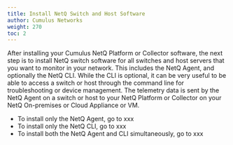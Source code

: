 ```yaml
---
title: Install NetQ Switch and Host Software
author: Cumulus Networks
weight: 270
toc: 2
---
```

After installing your Cumulus NetQ Platform or Collector software, the next step is to install NetQ switch software for all switches and host servers that you want to monitor in your network. This includes the NetQ Agent, and optionally the NetQ CLI. While the CLI is optional, it can be very useful to be able to access a switch or host through the command line for troubleshooting or device management. The telemetry data is sent by the NetQ Agent on a switch or host to your NetQ Platform or Collector on your NetQ On-premises or Cloud Appliance or VM.

- To install only the NetQ Agent, go to xxx
- To install only the NetQ CLI, go to xxx
- To install both the NetQ Agent and CLI simultaneously, go to xxx
